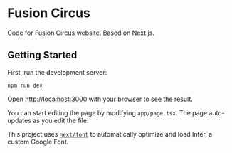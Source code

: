 # Fusion Circus

Code for Fusion Circus website. Based on Next.js.

## Getting Started

First, run the development server:

```bash
npm run dev
```

Open [http://localhost:3000](http://localhost:3000) with your browser to see
the result.

You can start editing the page by modifying `app/page.tsx`. The page
auto-updates as you edit the file.

This project uses
[`next/font`](https://nextjs.org/docs/basic-features/font-optimization) to
automatically optimize and load Inter, a custom Google Font.
